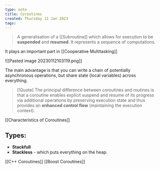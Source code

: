 ```yaml
---
type: note
title: Coroutines
created: Thursday 12 Jan 2023
tags: 
---
```

> A generalisation of a [[Subroutine]] which allows for execution to be **suspended** and **resumed**. It represents a sequence of computations.

It plays an important part in [[Cooperative Multitasking]]

![[Pasted image 20230112103119.png]]

The main advantage is that you can write a chain of potentially asynchronous operations, but share state (local variables) across everything.

> [!Quote]
> The principal difference between coroutines and routines is that a coroutine enables explicit suspend and resume of its progress via additional operations by preserving execution state and thus provides an **enhanced control flow** (maintaining the execution context).

[[Characteristics of Coroutines]]
## Types:
- **Stackfull**
- **Stackless** - which puts everything on the heap.

[[C++ Coroutines]]
[[Boost Coroutines]]